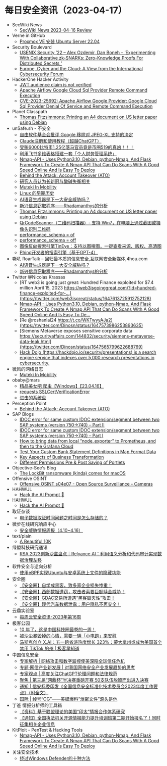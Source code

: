 # 每日安全资讯（2023-04-17）

- SecWiki News
  - [SecWiki News 2023-04-16 Review](http://www.sec-wiki.com/?2023-04-16)
- Verne in GitHub
  - [Proxmox VE 安装 Ubuntu Server 22.04](https://einverne.github.io/post/2023/04/proxmox-install-ubuntu-server-22-04.html)
- Security Boulevard
  - [USENIX Security ’22 – Alex Ozdemir, Dan Boneh – ‘Experimenting With Collaborative zk-SNARKs: Zero-Knowledge Proofs For Distributed Secrets ‘](https://securityboulevard.com/2023/04/usenix-security-22-alex-ozdemir-dan-boneh-experimenting-with-collaborative-zk-snarks-zero-knowledge-proofs-for-distributed-secrets/)
  - [Europe, Cyber and the Cloud: A View from the International Cybersecurity Forum](https://securityboulevard.com/2023/04/europe-cyber-and-the-cloud-a-view-from-the-international-cybersecurity-forum/)
- HackerOne Hacker Activity
  - [JWT audience claim is not verified](https://hackerone.com/reports/1889161)
  - [Apache Airflow Google Cloud Sql Provider Remote Command Execution](https://hackerone.com/reports/1895277)
  - [CVE-2023-25692: Apache Airflow Google Provider: Google Cloud Sql Provider Denial Of Service and Remote Command Execution](https://hackerone.com/reports/1895316)
- Planet Classpath
  - [Thomas Fitzsimmons: Printing an A4 document on US letter paper using Debian](https://www.fitzsim.org/blog/?p=518)
- unSafe.sh - 不安全
  - [自由软件基金会批评 Google 移除对 JPEG-XL 支持的决定](https://buaq.net/go-158922.html)
  - [Claude注册和使用教程（超越ChatGPT）](https://buaq.net/go-158921.html)
  - [受贿6000比特币1.25亿落马官员竟是币圈519的真凶！！！](https://buaq.net/go-158911.html)
  - [利用飞书多维表格搭建一套「个人财务管理系统」](https://buaq.net/go-158920.html)
  - [Nmap-API - Uses Python3.10, Debian, python-Nmap, And Flask Framework To Create A Nmap API That Can Do Scans With A Good Speed Online And Is Easy To Deploy](https://buaq.net/go-158890.html)
  - [Behind the Attack: Account Takeover (ATO)](https://buaq.net/go-158901.html)
  - [研究人员认为长新冠与酸碱失衡相关](https://buaq.net/go-158891.html)
  - [Muteki In Mobility](https://buaq.net/go-158876.html)
  - [Linux 的早期历史](https://buaq.net/go-158892.html)
  - [AI语音生成器是下一大安全威胁吗？](https://buaq.net/go-158864.html)
  - [新兴信息窃取程序——Rhadamanthys的分析](https://buaq.net/go-158865.html)
  - [Thomas Fitzsimmons: Printing an A4 document on US letter paper using Debian](https://buaq.net/go-158867.html)
  - [QrCodeScanner（二维码扫描器）- 支持 Win7，在电脑上通过截图或摄像头识别二维码](https://buaq.net/go-158860.html)
  - [performance_schema = of](https://buaq.net/go-158866.html)
  - [performance_schema = off](https://buaq.net/go-158872.html)
  - [图像反向搜索引擎TinEye：支持以图搜图，一键查看来源、版权、高清图](https://buaq.net/go-158861.html)
  - [Phind开发者的搜索引擎（基于GPT-4）](https://buaq.net/go-158862.html)
- 嘶吼 RoarTalk – 回归最本质的信息安全,互联网安全新媒体,4hou.com
  - [AI语音生成器是下一大安全威胁吗？](https://www.4hou.com/posts/JKZD)
  - [新兴信息窃取程序——Rhadamanthys的分析](https://www.4hou.com/posts/3r1r)
- Twitter @Nicolas Krassas
  - [RT web3 is going just great: Hundred Finance exploited for $7.4 million April 15, 2023 https://web3isgoinggreat.com/?id=hundred-finance-exploited-for-...](https://twitter.com/web3isgreat/status/1647613725912752128)
  - [Nmap-API - Uses Python3.10, Debian, python-Nmap, And Flask Framework To Create A Nmap API That Can Do Scans With A Good Speed Online And Is Easy To De...](https://twitter.com/Dinosn/status/1647597610033721346)
  - [Re @roshanlal24 https://t.co/WKTwyyAJa2](https://twitter.com/Dinosn/status/1647573986253893635)
  - [Siemens Metaverse exposes sensitive corporate data https://securityaffairs.com/144832/security/siemens-metaverse-data-leak.html](https://twitter.com/Dinosn/status/1647565799622688769)
  - [Hack Dojo (https://hackdojo.io/security/presentations) is a search engine service that indexes over 5,000 research presentations in cybersecurity.](https://twitter.com/Dinosn/status/1647545786350092289)
- 微风的网络日志
  - [Muteki In Mobility](http://leybreeze.com/blog/?p=220079)
- obaby@mars
  - [精品美女吧 爬虫【Windows】【23.04.16】](https://h4ck.org.cn/2023/04/%e7%b2%be%e5%93%81%e7%be%8e%e5%a5%b3%e5%90%a7-%e7%88%ac%e8%99%ab%e3%80%90windows%e3%80%91%e3%80%9023-04-16%e3%80%91/)
  - [requests SSLCertVerificationError](https://h4ck.org.cn/2023/04/requests-sslcertverificationerror/)
  - [进击的系统盘](https://h4ck.org.cn/2023/04/%e8%bf%9b%e5%87%bb%e7%9a%84%e7%b3%bb%e7%bb%9f%e7%9b%98/)
- Perception Point
  - [Behind the Attack: Account Takeover (ATO)](https://perception-point.io/blog/behind-the-attack-account-takeover-ato/)
- SAP Blogs
  - [IDOC error for same custom IDOC extension/segment between two SAP systems (version 750->740) – Part II](https://blogs.sap.com/2023/04/16/idoc-error-for-same-custom-idoc-extension-segment-between-two-sap-systems-version-750-740-part-ii/)
  - [IDOC error for same custom IDOC extension/segment between two SAP systems (version 750->740) – Part I](https://blogs.sap.com/2023/04/16/idoc-error-for-same-custom-idoc-extension-segment-between-two-sap-systems-version-750-740-part-i/)
  - [How to bring data from local “node_exporter” to Prometheus, and then to the Grafana Cloud](https://blogs.sap.com/2023/04/16/how-to-bring-data-from-local-node_exporter-to-prometheus-and-then-to-the-grafana-cloud/)
  - [Test Your Custom Bank Statement Definitions in Map Format Data](https://blogs.sap.com/2023/04/16/test-your-custom-bank-statement-definitions-in-map-format-data/)
  - [Key Aspects of Business Transformation](https://blogs.sap.com/2023/04/16/key-aspects-of-business-transformation/)
  - [Different Permissions Pre & Post Saving of Portlets](https://blogs.sap.com/2023/04/16/different-permissions-pre-post-saving-of-portlets/)
- Objective-See's Blog
  - [The LockBit ransomware (kinda) comes for macOS](https://objective-see.org/blog/blog_0x75.html)
- Offensive OSINT
  - [Offensive OSINT s04e07 - Open Source Surveillance - Cameras](https://www.offensiveosint.io/offensive-osint-s04e07-open-source-surveillance-cameras/)
- HAHWUL
  - [Hack the AI Prompt 🤖](https://www.hahwul.com/2023/04/16/hack-the-prompt/)
- HAHWUL
  - [Hack the AI Prompt 🤖](https://www.hahwul.com/2023/04/16/hack-the-prompt/)
- 取证杂谈
  - [电子数据取证时间问题之时间是怎么存储的？](https://mp.weixin.qq.com/s?__biz=MzI3Mjc0MjkwMQ==&mid=2247484114&idx=1&sn=5bd1a67159344b8a04d2cb7c82233288&chksm=eb2ca248dc5b2b5eaf83629a9a2432189bb287bf4ef275f00082f530adb9186e762f54a20413&scene=58&subscene=0#rd)
- 微步在线研究响应中心
  - [安全威胁情报周报（4.10~4.16）](https://mp.weixin.qq.com/s?__biz=Mzg5MTc3ODY4Mw==&mid=2247501088&idx=1&sn=ef48f2811f944a79c9049eb54a770ff7&chksm=cfcaa634f8bd2f22261776b4083fd56762b09bff2a2cadd4671a1ba6a16614ae09bb6d55fb11&scene=58&subscene=0#rd)
- text/plain
  - [A Beautiful 10K](https://textslashplain.com/2023/04/16/a-beautiful-10k/)
- 绿盟科技研究通讯
  - [RSA 2023创新沙盒盘点｜Relyance AI：利用语义分析和代码审计实现数据治理左移](https://mp.weixin.qq.com/s?__biz=MzIyODYzNTU2OA==&mid=2247495142&idx=1&sn=e2c66c8675f233d930c2898256258d6d&chksm=e84c4b39df3bc22f901f9e1bfe91f8509da5daa0bfd94602e09324c9c4bc725a7f592225fa58&scene=58&subscene=0#rd)
- 软件安全与逆向分析
  - [使用eBPF实现Ubuntu与安卓系统上文件的隐藏功能](https://mp.weixin.qq.com/s?__biz=MzU3MTY5MzQxMA==&mid=2247484235&idx=1&sn=469c67e3467b1c56119f684e06c14d2f&chksm=fcdd0346cbaa8a506443691c3d3046224ed9732308c4ca3d5a45c2671380ecee3410d75beade&scene=58&subscene=0#rd)
- 安全圈
  - [【安全圈】自学成黑客，致多家企业损失惨重！](https://mp.weixin.qq.com/s?__biz=MzIzMzE4NDU1OQ==&mid=2652032489&idx=1&sn=b7e38f648e80096d0ac4d268d3affa95&chksm=f36fe1a9c41868bfc55721aa326d09beec81c4d0e2dbebdd9aad3839ceb504828e76f1e1488c&scene=58&subscene=0#rd)
  - [【安全圈】西部数据遭窃，攻击者索要巨额赎金威胁！](https://mp.weixin.qq.com/s?__biz=MzIzMzE4NDU1OQ==&mid=2652032489&idx=2&sn=99779b39b00f1b153f5a156aaf3e9147&chksm=f36fe1a9c41868bfe71563f9e7bc0e039dc60a810630ba7196a9dfdc50d61eaf44877e4b2836&scene=58&subscene=0#rd)
  - [【安全圈】GDAC交易所遭遇“黑客毁灭性”攻击！](https://mp.weixin.qq.com/s?__biz=MzIzMzE4NDU1OQ==&mid=2652032489&idx=3&sn=6256499eef2c139e07544462cdc9bd0e&chksm=f36fe1a9c41868bf325cc6a8159acf175491393b46cad339ece742d98f5f5d3c090993762880&scene=58&subscene=0#rd)
  - [【安全圈】现代汽车数据泄露：用户隐私不再安全！](https://mp.weixin.qq.com/s?__biz=MzIzMzE4NDU1OQ==&mid=2652032489&idx=4&sn=b1c41b81a0f0e7086a72bb2384536cb0&chksm=f36fe1a9c41868bfcb687720814badfa85477d2624ff9967bcbadc70ab402484afc37fa6fefd&scene=58&subscene=0#rd)
- 云鼎实验室
  - [每周云安全资讯-2023年第16周](https://mp.weixin.qq.com/s?__biz=MzU3ODAyMjg4OQ==&mid=2247494953&idx=1&sn=e319a922856384102f172f819e5a1fe9&chksm=fd7911afca0e98b9926f2997189b2d4b095bcf5e6b29e7f5ad2b80543e338d8bca1702a0cd96&scene=58&subscene=0#rd)
- 极客公园
  - [10 年了，这是中国科技圈最卷的一周！](https://mp.weixin.qq.com/s?__biz=MTMwNDMwODQ0MQ==&mid=2652989956&idx=1&sn=af56c77012d26f1db2c59fd1f509b3fe&chksm=7e5417b249239ea460ee328c0785facd083f3301346c410d699f21de3877b1398cf25fa55aca&scene=58&subscene=0#rd)
  - [被沙尘暴毁掉的心情，需要一辆「小电跑」来安慰](https://mp.weixin.qq.com/s?__biz=MTMwNDMwODQ0MQ==&mid=2652989956&idx=2&sn=7da403cd1a9f2c17ef7beca24b32d6a8&chksm=7e5417b249239ea4d473830ecf6c1725ff0f56f6b43699711b02191a0eb5bae8a097fe0304ef&scene=58&subscene=0#rd)
  - [马斯克创立 X.AI；五一跨省游热度增长 323%；蒙大拿州或成为美国首个禁用 TikTok 的州 | 极客早知道](https://mp.weixin.qq.com/s?__biz=MTMwNDMwODQ0MQ==&mid=2652989955&idx=1&sn=468de4d87180516d60cc7ed50c345826&chksm=7e5417b549239ea3eca9ee94cb99532118fbc4866222bf12ecb6f68afefc89c623c14b923570&scene=58&subscene=0#rd)
- 中国信息安全
  - [专家解析 | 网络攻击和数字监控使美深陷全球信任危机](https://mp.weixin.qq.com/s?__biz=MzA5MzE5MDAzOA==&mid=2664181689&idx=1&sn=4b57774ef74fac739864b0fe93f5cd1b&chksm=8b592d40bc2ea456287c6dd2b97a58ce6d95f287d04768e6d9db1d64dc1e1420381f678b2b37&scene=58&subscene=0#rd)
  - [专题·网信产业新发展 | 对我国网络安全产业发展趋势的思考](https://mp.weixin.qq.com/s?__biz=MzA5MzE5MDAzOA==&mid=2664181689&idx=2&sn=3d2e47f96dc282d273bc85476a936774&chksm=8b592d40bc2ea4567672aaae240a505cf4d72a12abbfcddc08e4e2b4e14078c34c0fd18d4ca7&scene=58&subscene=0#rd)
  - [专家观点 | 高度关注ChatGPT伦理问题和法律规范](https://mp.weixin.qq.com/s?__biz=MzA5MzE5MDAzOA==&mid=2664181689&idx=3&sn=d8bdba4290607e8005d9815430119202&chksm=8b592d40bc2ea4565fe9f859893063633f7922ab3d97499cc5206d6a07b2fb114e40aff7b324&scene=58&subscene=0#rd)
  - [聚焦 | 第三届“网鼎杯”半决赛重磅开赛 50支队伍脱颖而出进入决赛](https://mp.weixin.qq.com/s?__biz=MzA5MzE5MDAzOA==&mid=2664181689&idx=4&sn=97110a8225890214629115aec88f516f&chksm=8b592d40bc2ea4561e6b9424ef109b4844b4e25681f6417a44db8ab94e255e0fd9a718764edb&scene=58&subscene=0#rd)
  - [通知 | 信安标委印发《全国信息安全标准化技术委员会2023年度工作要点》（附全文）](https://mp.weixin.qq.com/s?__biz=MzA5MzE5MDAzOA==&mid=2664181689&idx=5&sn=6aa62446e0fb987fe5882929e79fae48&chksm=8b592d40bc2ea4561821db8ddb99bd9c42525453f09cf7449fa5506c75515646e1ed4f81435c&scene=58&subscene=0#rd)
  - [国际 | 绰号“OG”——美媒爆料“泄密文件”源头是他](https://mp.weixin.qq.com/s?__biz=MzA5MzE5MDAzOA==&mid=2664181689&idx=6&sn=3e362b9c4e1a3fafe37c5adc9359f11f&chksm=8b592d40bc2ea4565e1007e5c812579b16bdb5f4a7bb4534ea71cf23a23d548a44ce8db87aab&scene=58&subscene=0#rd)
- 丁爸 情报分析师的工具箱
  - [【资料】基于联盟理论的美国“印太”情报合作体系研究](https://mp.weixin.qq.com/s?__biz=MzI2MTE0NTE3Mw==&mid=2651135801&idx=1&sn=72d13af252414f1799f518220a7295c6&chksm=f1af6803c6d8e1152c31ac4044cd32584ec415639c1b7a881c7b8bc4b32e948286d84160dc57&scene=58&subscene=0#rd)
  - [【通知】全国执法机关开源情报能力提升培训班第二期开始报名了！同时征集相关企业信息](https://mp.weixin.qq.com/s?__biz=MzI2MTE0NTE3Mw==&mid=2651135801&idx=2&sn=2530e981ee429fa04fcf64443e880c11&chksm=f1af6803c6d8e115d0131adbfd500642abfa7fd59c6083276a67e2a61f788c8f8d88e2e77c85&scene=58&subscene=0#rd)
- KitPloit - PenTest & Hacking Tools
  - [Nmap-API - Uses Python3.10, Debian, python-Nmap, And Flask Framework To Create A Nmap API That Can Do Scans With A Good Speed Online And Is Easy To Deploy](http://www.kitploit.com/2023/04/nmap-api-uses-python310-debian-python.html)
- 关注安全技术
  - [绕过Windows Defender的十种方法](https://mp.weixin.qq.com/s?__biz=MzA4MDMwMjQ3Mg==&mid=2651868509&idx=1&sn=1d3bce173713dfe99344f75ba619ef5c&chksm=8442b5bab3353cacf7d64bb87a84fdc9dbccadb649ab0551ac70537a5403203cd480c238cf81&scene=58&subscene=0#rd)
